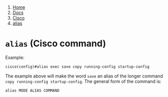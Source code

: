 <!-- -
Title: alias (Cisco command)
Description: Notes on the alias command on Cisco devices
First Published: 2013-12-29
Last Updated: 2014-01-19
- -->

<ol class='breadcrumb' itemprop='breadcrumb'>
	<li><a href="/">Home</a></li>
	<li><a href="/docs/">Docs</a></li>
	<li><a href="/docs/cisco/">Cisco</a></li>
	<li><a href="/docs/cisco/alias.html">alias</a></li>
</ol>

`alias` (Cisco command)
=======================

Example: 

    cisco(config)#alias exec save copy running-config startup-config

The example above will make the word `save` an alias of the longer 
command `copy running-config startup-config`. The general form of the 
command is:

    alias MODE ALIAS COMMAND
